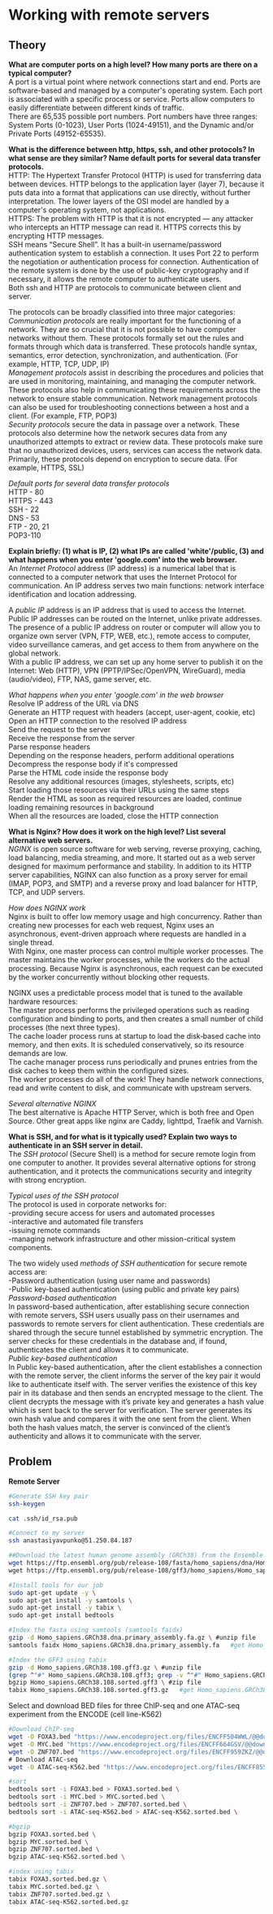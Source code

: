 # Working with remote servers
## Theory

**What are computer ports on a high level? How many ports are there on a typical computer?**<br>
A port is a virtual point where network connections start and end. Ports are software-based and managed by a computer's operating system. Each port is associated with a specific process or service. Ports allow computers to easily differentiate between different kinds of traffic.<br>
There are 65,535 possible port numbers. Port numbers have three ranges: System Ports (0-1023), User Ports (1024-49151), and the Dynamic and/or Private Ports (49152-65535).<br>

**What is the difference between http, https, ssh, and other protocols? In what sense are they similar? Name default ports for several data transfer protocols.**<br>
HTTP: The Hypertext Transfer Protocol (HTTP) is used for transferring data between devices. HTTP belongs to the application layer (layer 7), because it puts data into a format that applications can use directly, without further interpretation. The lower layers of the OSI model are handled by a computer's operating system, not applications.<br>
HTTPS: The problem with HTTP is that it is not encrypted — any attacker who intercepts an HTTP message can read it. HTTPS corrects this by encrypting HTTP messages.<br>
SSH means “Secure Shell”. It has a built-in username/password authentication system to establish a connection. It uses Port 22 to perform the negotiation or authentication process for connection. Authentication of the remote system is done by the use of public-key cryptography and if necessary, it allows the remote computer to authenticate users.<br>
Both ssh and HTTP are protocols to communicate between client and server.<br>

The protocols can be broadly classified into three major categories: <br>
*Communication protocols* are really important for the functioning of a network. They are so crucial that it is not possible to have computer networks without them. These protocols formally set out the rules and formats through which data is transferred. These protocols handle syntax, semantics, error detection, synchronization, and authentication. (For example, HTTP, TCP, UDP, IP)<br>
*Management protocols* assist in describing the procedures and policies that are used in monitoring, maintaining, and managing the computer network. These protocols also help in communicating these requirements across the network to ensure stable communication. Network management protocols can also be used for troubleshooting connections between a host and a client. (For example, FTP, POP3)<br>
*Security protocols* secure the data in passage over a network. These protocols also determine how the network secures data from any unauthorized attempts to extract or review data. These protocols make sure that no unauthorized devices, users, services can access the network data. Primarily, these protocols depend on encryption to secure data. (For example, HTTPS, SSL)<br>

*Default ports for several data transfer protocols*<br>
HTTP - 80<br>
HTTPS - 443<br>
SSH - 22<br>
DNS - 53<br>
FTP - 20, 21<br>
POP3-110<br>

**Explain briefly: (1) what is IP, (2) what IPs are called 'white'/public, (3) and what happens when you enter 'google.com' into the web browser.**<br>
An *Internet Protocol* address (IP address) is a numerical label that is connected to a computer network that uses the Internet Protocol for communication. An IP address serves two main functions: network interface identification and location addressing.<br>

A *public IP* address is an IP address that is used to access the Internet. Public IP addresses can be routed on the Internet, unlike private addresses. 
The presence of a public IP address on router or computer will allow you to organize own server (VPN, FTP, WEB, etc.), remote access to computer, video surveillance cameras, and get access to them from anywhere on the global network.<br>
With a public IP address, we can set up any home server to publish it on the Internet: Web (HTTP), VPN (PPTP/IPSec/OpenVPN, WireGuard), media (audio/video), FTP, NAS, game server, etc.<br>

*What happens when you enter 'google.com' in the web browser*<br>
Resolve IP address of the URL via DNS<br>
Generate an HTTP request with headers (accept, user-agent, cookie, etc)<br>
Open an HTTP connection to the resolved IP address<br>
Send the request to the server<br>
Receive the response from the server<br>
Parse response headers<br>
Depending on the response headers, perform additional operations<br>
Decompress the response body if it's compressed<br>
Parse the HTML code inside the response body<br>
Resolve any additional resources (images, stylesheets, scripts, etc)<br>
Start loading those resources via their URLs using the same steps<br>
Render the HTML as soon as required resources are loaded, continue loading remaining resources in background<br>
When all the resources are loaded, close the HTTP connection<br>

**What is Nginx? How does it work on the high level? List several alternative web servers.**<br>
*NGINX* is open source software for web serving, reverse proxying, caching, load balancing, media streaming, and more. It started out as a web server designed for maximum performance and stability. In addition to its HTTP server capabilities, NGINX can also function as a proxy server for email (IMAP, POP3, and SMTP) and a reverse proxy and load balancer for HTTP, TCP, and UDP servers.<br>

*How does NGINX work*<br> 
Nginx is built to offer low memory usage and high concurrency. Rather than creating new processes for each web request, Nginx uses an asynchronous, event-driven approach where requests are handled in a single thread.<br>
With Nginx, one master process can control multiple worker processes. The master maintains the worker processes, while the workers do the actual processing. Because Nginx is asynchronous, each request can be executed by the worker concurrently without blocking other requests.<br>

NGINX uses a predictable process model that is tuned to the available hardware resources:<br>
The master process performs the privileged operations such as reading configuration and binding to ports, and then creates a small number of child processes (the next three types).<br>
The cache loader process runs at startup to load the disk‑based cache into memory, and then exits. It is scheduled conservatively, so its resource demands are low.<br>
The cache manager process runs periodically and prunes entries from the disk caches to keep them within the configured sizes.<br>
The worker processes do all of the work! They handle network connections, read and write content to disk, and communicate with upstream servers.<br>

*Several alternative NGINX*<br>
The best alternative is Apache HTTP Server, which is both free and Open Source. Other great apps like nginx are Caddy, lighttpd, Traefik and Varnish.<br>


**What is SSH, and for what is it typically used? Explain two ways to authenticate in an SSH server in detail.**<br>
The *SSH protocol* (Secure Shell) is a method for secure remote login from one computer to another. It provides several alternative options for strong authentication, and it protects the communications security and integrity with strong encryption.<br>

*Typical uses of the SSH protocol*<br>
The protocol is used in corporate networks for:<br>
-providing secure access for users and automated processes<br>
-interactive and automated file transfers<br>
-issuing remote commands<br>
-managing network infrastructure and other mission-critical system components.<br>

The two widely used *methods of SSH authentication* for secure remote access are:<br>
-Password authentication (using user name and passwords)<br>
-Public key-based authentication (using public and private key pairs)<br>
*Password-based authentication*<br>
In password-based authentication, after establishing secure connection with remote servers, SSH users usually pass on their usernames and passwords to remote servers for client authentication. These credentials are shared through the secure tunnel established by symmetric encryption. The server checks for these credentials in the database and, if found, authenticates the client and allows it to communicate. <br>
*Public key-based authentication*<br>
In Public key-based authentication, after the client establishes a connection with the remote server, the client informs the server of the key pair it would like to authenticate itself with. The server verifies the existence of this key pair in its database and then sends an encrypted message to the client. The client decrypts the message with it’s private key and generates a hash value which is sent back to the server for verification. The server generates its own hash value and compares it with the one sent from the client. When both the hash values match, the server is convinced of the client’s authenticity and allows it to communicate with the server.



## Problem

**Remote Server**
```bash
#Generate SSH key pair
ssh-keygen
```
```bash
cat .ssh/id_rsa.pub
```
```bash
#Connect to my server
ssh anastasiyavpunko@51.250.84.187
```
```bash
##Download the latest human genome assembly (GRCh38) from the Ensemble FTP server
wget https://ftp.ensembl.org/pub/release-108/fasta/homo_sapiens/dna/Homo_sapiens.GRCh38.dna.primary_assembly.fa.gz \
wget https://ftp.ensembl.org/pub/release-108/gff3/homo_sapiens/Homo_sapiens.GRCh38.108.gff3.gz
```
```bash
#Install tools for our job
sudo apt-get update -y \
sudo apt-get install -y samtools \
sudo apt-get install -y tabix \
sudo apt-get install bedtools
```
```bash
#Index the fasta using samtools (samtools faidx) 
gzip -d Homo_sapiens.GRCh38.dna.primary_assembly.fa.gz \ #unzip file
samtools faidx Homo_sapiens.GRCh38.dna.primary_assembly.fa   #get Homo_sapiens.GRCh38.dna.primary_assembly.fa.fai
```
```bash
#Index the GFF3 using tabix
gzip -d Homo_sapiens.GRCh38.108.gff3.gz \ #unzip file
(grep ^"#" Homo_sapiens.GRCh38.108.gff3; grep -v ^"#" Homo_sapiens.GRCh38.108.gff3 | sort -k1,1 -k4,4n) > Homo_sapiens.GRCh38.108.sorted.gff3 \ #sort
bgzip Homo_sapiens.GRCh38.108.sorted.gff3 \ #zip file
tabix Homo_sapiens.GRCh38.108.sorted.gff3.gz   #get Homo_sapiens.GRCh38.108.sorted.gff3.gz.tbi
```

Select and download BED files for three ChIP-seq and one ATAC-seq experiment from the ENCODE (cell line-K562)

```bash
#Download ChIP-seq
wget -O FOXA3.bed "https://www.encodeproject.org/files/ENCFF504WWL/@@download/ENCFF504WWL.bed.gz" \
wget -O MYC.bed "https://www.encodeproject.org/files/ENCFF664GSV/@@download/ENCFF664GSV.bed.gz" \ 
wget -O ZNF707.bed "https://www.encodeproject.org/files/ENCFF959ZKZ/@@download/ENCFF959ZKZ.bed.gz" \
# Download ATAC-seq
wget -O ATAC-seq-K562.bed "https://www.encodeproject.org/files/ENCFF855PCP/@@download/ENCFF855PCP.bed.gz"
```
```bash
#sort
bedtools sort -i FOXA3.bed > FOXA3.sorted.bed \
bedtools sort -i MYC.bed > MYC.sorted.bed \
bedtools sort -i ZNF707.bed > ZNF707.sorted.bed \
bedtools sort -i ATAC-seq-K562.bed > ATAC-seq-K562.sorted.bed \

#bgzip
bgzip FOXA3.sorted.bed \
bgzip MYC.sorted.bed \
bgzip ZNF707.sorted.bed \
bgzip ATAC-seq-K562.sorted.bed \

#index using tabix
tabix FOXA3.sorted.bed.gz \
tabix MYC.sorted.bed.gz \
tabix ZNF707.sorted.bed.gz \
tabix ATAC-seq-K562.sorted.bed.gz
```
